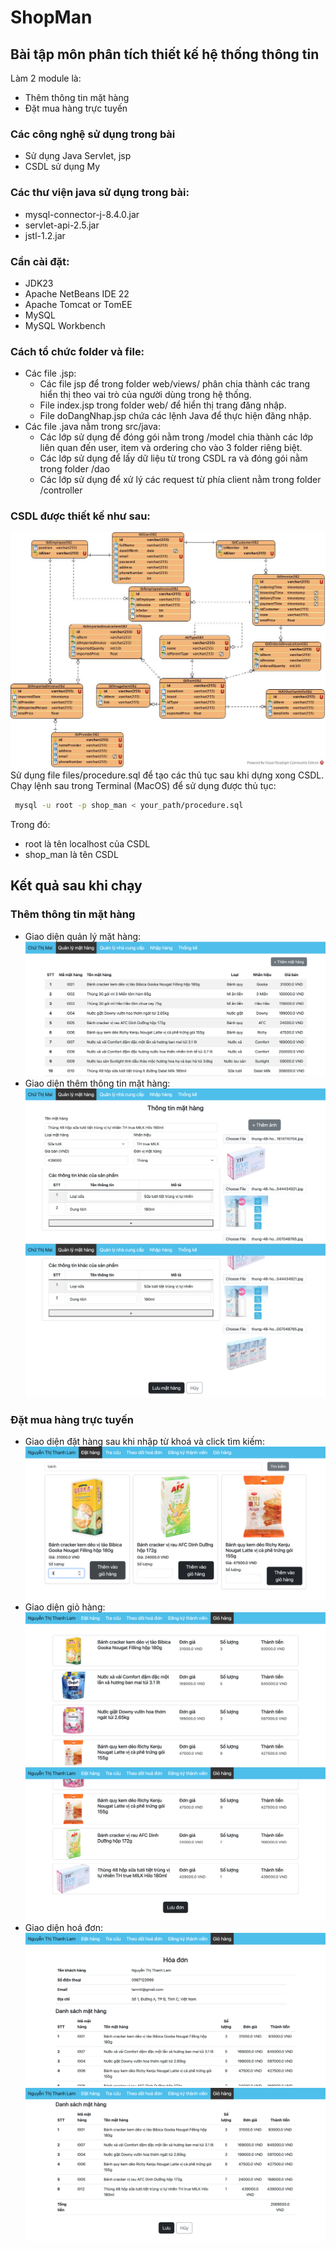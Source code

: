 # ShopMan

## Bài tập môn phân tích thiết kế hệ thống thông tin
Làm 2 module là:
- Thêm thông tin mặt hàng
- Đặt mua hàng trực tuyến

### Các công nghệ sử dụng trong bài
- Sử dụng Java Servlet, jsp
- CSDL sử dụng My

### Các thư viện java sử dụng trong bài:
- mysql-connector-j-8.4.0.jar
- servlet-api-2.5.jar
- jstl-1.2.jar

### Cần cài đặt:
- JDK23
- Apache NetBeans IDE 22
- Apache Tomcat or TomEE
- MySQL
- MySQL Workbench

### Cách tổ chức folder và file:
- Các file .jsp:
  - Các file jsp để trong folder web/views/ phân chia thành các trang hiển thị theo vai trò của người dùng trong hệ thống.
  - File index.jsp trong folder web/ để hiển thị trang đăng nhập.
  - File doDangNhap.jsp chứa các lệnh Java để thực hiện đăng nhập.
- Các file .java nằm trong src/java:
  - Các lớp sử dụng để đóng gói nằm trong /model chia thành các lớp liên quan đến user, item và ordering cho vào 3 folder riêng biệt.
  - Các lớp sử dụng để lấy dữ liệu từ trong CSDL ra và đóng gói nằm trong folder /dao
  - Các lớp sử dụng để xử lý các request từ phía client nằm trong folder /controller
### CSDL được thiết kế như sau:

![CSDL Design](imgs/CSDL.jpg)
Sử dụng file files/procedure.sql để tạo các thủ tục sau khi dựng xong CSDL.
Chạy lệnh sau trong Terminal (MacOS) để sử dụng được thủ tục:
```bash
 mysql -u root -p shop_man < your_path/procedure.sql
```
Trong đó:
- root là tên localhost của CSDL
- shop_man là tên CSDL

## Kết quả sau khi chạy
### Thêm thông tin mặt hàng
- Giao diện quản lý mặt hàng:
  ![Giao diện quản lý mặt hàng](imgs/add_new_item/img.png)
- Giao diện thêm thông tin mặt hàng:
  ![Giao diện thêm thông tin mặt hàng](imgs/add_new_item/img1.png)
  ![Giao diện thêm thông tin mặt hàng](imgs/add_new_item/img2.png)
### Đặt mua hàng trực tuyến
- Giao diện đặt hàng sau khi nhập từ khoá và click tìm kiếm:
  ![Giao diện đặt hàng](imgs/ordering/img.png)
- Giao diện giỏ hàng:
![Giao diện đặt hàng](imgs/ordering/img2.png)
![Giao diện đặt hàng](imgs/ordering/img3.png)
- Giao diện hoá đơn:
  ![Giao diện đặt hàng](imgs/ordering/img4.png)
  ![Giao diện đặt hàng](imgs/ordering/img5.png)





